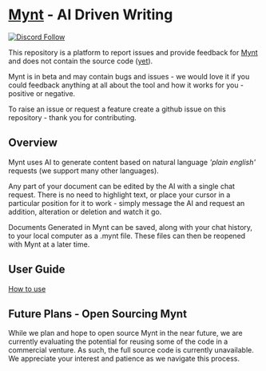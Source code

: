 # [Mynt](https://app.usemynt.com) - AI Driven Writing

[![Discord Follow](https://dcbadge.vercel.app/api/server/fERtTz4qEs?style=flat)](https://discord.gg/fERtTz4qEs)

This repository is a platform to report issues and provide feedback for [Mynt](https://app.usemynt.com) and does not contain the source code ([yet](#future-plans---open-sourcing-mynt)).

Mynt is in beta and may contain bugs and issues - we would love it if you could feedback anything at all about the tool and how it works for you - positive or negative.

To raise an issue or request a feature create a github issue on this repository - thank you for contributing.


## Overview 

Mynt uses AI to generate content based on natural language _'plain english'_ requests (we support many other languages). 

Any part of your document can be edited by the AI with a single chat request. There is no need to highlight text, or place your cursor in a particular position for it to work - simply message the AI and request an addition, alteration or deletion and watch it go. 

Documents Generated in Mynt can be saved, along with your chat history, to your local computer as a .mynt file. These files can then be reopened with Mynt at a later time. 


## User Guide

[How to use](https://mynt-ai.github.io/mynt/how-to-use)

## Future Plans - Open Sourcing Mynt

While we plan and hope to open source Mynt in the near future, we are currently evaluating the potential for reusing some of the code in a commercial venture. As such, the full source code is currently unavailable. We appreciate your interest and patience as we navigate this process.
